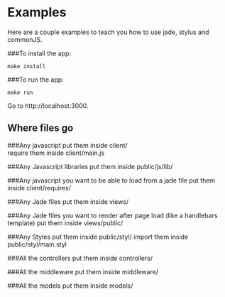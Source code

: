 Examples
========

Here are a couple examples to teach you how to use jade, stylus and commonJS.

###To install the app:

    make install

###To run the app:

    make run

Go to http://localhost:3000.

## Where files go

###Any javascript
put them inside client/  
require them inside client/main.js

###Any Javascript libraries
put them inside public/js/lib/

###Any javascript you want to be able to load from a jade file
put them inside client/requires/

###Any Jade files
put them inside views/

###Any Jade files you want to render after page load (like a handlebars template)
put them inside views/public/

###Any Styles
put them inside public/styl/
import them inside public/styl/main.styl

###All the controllers
put them inside controllers/

###All the middleware
put them inside middleware/

###All the models
put them inside models/
